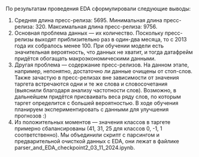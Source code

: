 По результатам проведения EDA сформулировали следующие выводы:
1. Средняя длина пресс-релиза: 5695. Минимальная длина пресс-релиза: 320. Максимальная длина пресс-релиза: 9756.
2. Основная проблема данных — их количество. Поскольку пресс-релизы выходят приблизительно раз в один-два месяца, то с 2013 года их собралось менее 100. При обучении модели есть значительная вероятность, что данных не хватит, и тогда датафрейм придётся обогащать макроэкономическими данными.
3. Другая проблема — содержание пресс-релизов. На данном этапе, например, непонятно, достаточно ли данные очищены от стоп-слов. Также зачастую в пресс-релизах вне зависимости от значения таргета встречаются одни и те же слова и словосочетания (выяснили благодаря анализу частотности слов). Возможно, в дальнейшем придётся присваивать веса ряду слов, по которым таргет определится с большей вероятностью. В ходе обучения планируем экспериментировать с данными для улучшения прогнозов :)
4. Из положительных моментов — значения классов в таргете примерно сбалансированы (41, 31, 25 для классов 0, -1, 1 соответственно).
Мы объединили скрипт с парсингом и предварительной очисткой данных с EDA, они лежат в файлике parser_and_EDA_checkpoint2_03_11_2024.ipynb.
